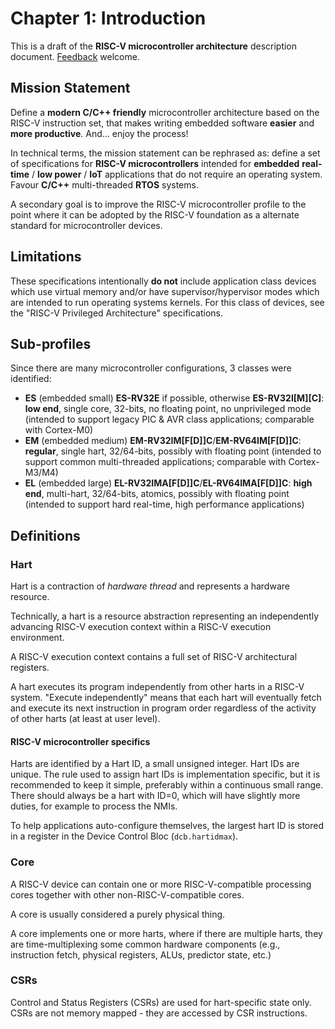 # Chapter 1: Introduction

This is a draft of the **RISC-V microcontroller architecture** description document.
[Feedback](contributing.md) welcome.

## Mission Statement

Define a **modern C/C++ friendly** microcontroller architecture based on the RISC-V
instruction set, that makes writing embedded software **easier** and **more productive**.
And... enjoy the process!

In technical terms, the mission statement can be rephrased as: define a set of
specifications for **RISC-V microcontrollers** intended for **embedded** **real-time**
/ **low power** / **IoT** applications that do not require an operating system.
Favour **C/C++** multi-threaded **RTOS** systems.

A secondary goal is to improve the RISC-V microcontroller profile to the point where
it can be adopted by the RISC-V foundation as a alternate standard for microcontroller
devices.

## Limitations

These specifications intentionally **do not** include application class devices which
use virtual memory and/or have supervisor/hypervisor modes which are intended to run
operating systems kernels. For this class of devices, see the "RISC-V Privileged
Architecture" specifications.

## Sub-profiles

Since there are many microcontroller configurations, 3 classes were identified:

- **ES** (embedded small) **ES-RV32E** if possible, otherwise **ES-RV32I[M][C]**:
**low end**, single core,
32-bits, no floating point, no unprivileged mode (intended to support legacy PIC & AVR class
applications; comparable with Cortex-M0)
- **EM** (embedded medium) **EM-RV32IM[F[D]]C**/**EM-RV64IM[F[D]]C**:
**regular**, single hart, 32/64-bits, possibly with floating point
(intended to support common multi-threaded applications; comparable with
Cortex-M3/M4)
- **EL** (embedded large) **EL-RV32IMA[F[D]]C**/**EL-RV64IMA[F[D]]C**:
**high end**, multi-hart, 32/64-bits, atomics, possibly with floating point
(intended to support hard real-time, high performance applications)

## Definitions

### Hart

Hart is a contraction of _hardware thread_ and represents a hardware resource.

Technically, a hart is a resource abstraction representing an independently
advancing RISC-V execution context within a RISC-V execution environment.

A RISC-V execution context contains a full set of RISC-V architectural registers.

A hart executes its program independently from other harts in a RISC-V system.
"Execute independently" means that each hart will
eventually fetch and execute its next instruction in program order regardless
of the activity of other harts (at least at user level).

#### RISC-V microcontroller specifics

Harts are identified by a Hart ID, a small unsigned integer. Hart IDs are unique.
The rule used to assign hart IDs is implementation specific, but it is recommended
to keep it simple, preferably within a continuous small range. There should always
be a hart with ID=0, which will have slightly more duties, for example to process
the NMIs.

To help applications auto-configure themselves, the largest hart ID is stored in
a register in the Device Control Bloc (`dcb.hartidmax`).

### Core

A RISC-V device can contain one or more RISC-V-compatible processing cores
together with other non-RISC-V-compatible cores.

A core is usually considered a purely physical thing.

A core implements one or more harts, where if there are multiple harts, they are
time-multiplexing some common hardware components (e.g., instruction fetch,
physical registers, ALUs, predictor state, etc.)

### CSRs

Control and Status Registers (CSRs) are used for hart-specific state only. CSRs
are not memory mapped - they are accessed by CSR instructions.

